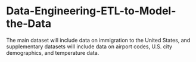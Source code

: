 # Data-Engineering-ETL-to-Model-the-Data
The main dataset will include data on immigration to the United States, and supplementary datasets will include data on airport codes, U.S. city demographics, and temperature data.
